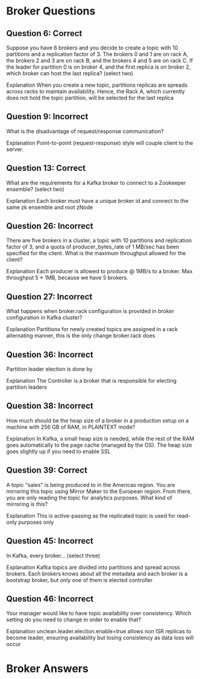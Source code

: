 # Broker Questions
## Question 6: Correct
Suppose you have 6 brokers and you decide to create a topic with 10 partitions and a replication factor of 3. The brokers 0 and 1 are on rack A, the brokers 2 and 3 are on rack B, and the brokers 4 and 5 are on rack C. If the leader for partition 0 is on broker 4, and the first replica is on broker 2, which broker can host the last replica? (select two)







Explanation
When you create a new topic, partitions replicas are spreads across racks to maintain availability. Hence, the Rack A, which currently does not hold the topic partition, will be selected for the last replica

## Question 9: Incorrect
What is the disadvantage of request/response communication?





Explanation
Point-to-point (request-response) style will couple client to the server.

## Question 13: Correct
What are the requirements for a Kafka broker to connect to a Zookeeper ensemble? (select two)





Explanation
Each broker must have a unique broker id and connect to the same zk ensemble and root zNode

## Question 26: Incorrect
There are five brokers in a cluster, a topic with 10 partitions and replication factor of 3, and a quota of producer_bytes_rate of 1 MB/sec has been specified for the client. What is the maximum throughput allowed for the client?





Explanation
Each producer is allowed to produce @ 1MB/s to a broker. Max throughput 5 * 1MB, because we have 5 brokers.

## Question 27: Incorrect
What happens when broker.rack configuration is provided in broker configuration in Kafka cluster?





Explanation
Partitions for newly created topics are assigned in a rack alternating manner, this is the only change broker.rack does

## Question 36: Incorrect
Partition leader election is done by





Explanation
The Controller is a broker that is responsible for electing partition leaders

## Question 38: Incorrect
How much should be the heap size of a broker in a production setup on a machine with 256 GB of RAM, in PLAINTEXT mode?





Explanation
In Kafka, a small heap size is needed, while the rest of the RAM goes automatically to the page cache (managed by the OS). The heap size goes slightly up if you need to enable SSL

## Question 39: Correct
A topic "sales" is being produced to in the Americas region. You are mirroring this topic using Mirror Maker to the European region. From there, you are only reading the topic for analytics purposes. What kind of mirroring is this?




Explanation
This is active-passing as the replicated topic is used for read-only purposes only

## Question 45: Incorrect
In Kafka, every broker... (select three)







Explanation
Kafka topics are divided into partitions and spread across brokers. Each brokers knows about all the metadata and each broker is a bootstrap broker, but only one of them is elected controller

## Question 46: Incorrect
Your manager would like to have topic availability over consistency. Which setting do you need to change in order to enable that?




Explanation
unclean.leader.election.enable=true allows non ISR replicas to become leader, ensuring availability but losing consistency as data loss will occur

# Broker Answers